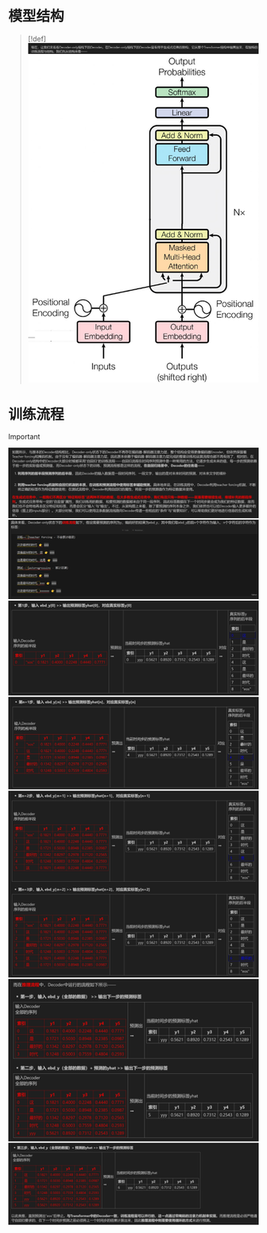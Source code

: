 # 模型结构
> [!def]
> ![](Decoder-Only_Models.assets/ce94c8395dc3f73ce06f09351819f87a_MD5.jpeg)![](Decoder-Only_Models.assets/c4f257fd7eeaf55f0e3aaa897ae75d10_MD5.jpeg)



# 训练流程
> [!important]
> ![](Decoder-Only_Models.assets/6cc7e42f06ef56fbbc427a48cdf3e95c_MD5.jpeg)![](Decoder-Only_Models.assets/0841723b51c8beb7625f6d3862103f5f_MD5.jpeg)![](Decoder-Only_Models.assets/1b01fdc86cc64ba6d390849e26dcce0c_MD5.jpeg)![](Decoder-Only_Models.assets/4ee1181be48e21d4d7e49b48fee9f123_MD5.jpeg)![](Decoder-Only_Models.assets/5ba670b0a163015d74874e608284ae9d_MD5.jpeg)![](Decoder-Only_Models.assets/3970a5f78ac9f41f67a4c60844a3ec39_MD5.jpeg)![](Decoder-Only_Models.assets/57d11703a872a4bd8937dbca7fa2c2d1_MD5.jpeg)





